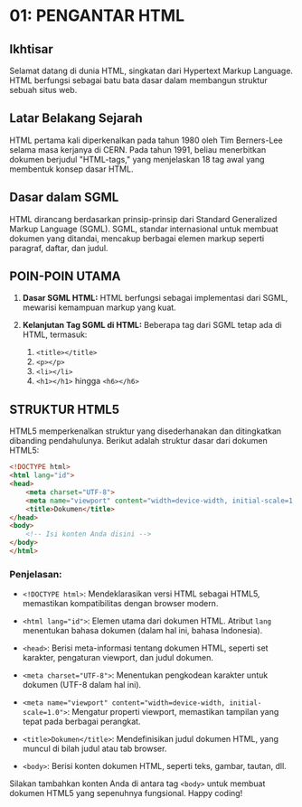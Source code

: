 # 01: PENGANTAR HTML

## Ikhtisar
Selamat datang di dunia HTML, singkatan dari Hypertext Markup Language. HTML berfungsi sebagai batu bata dasar dalam membangun struktur sebuah situs web.

## Latar Belakang Sejarah
HTML pertama kali diperkenalkan pada tahun 1980 oleh Tim Berners-Lee selama masa kerjanya di CERN. Pada tahun 1991, beliau menerbitkan dokumen berjudul "HTML-tags," yang menjelaskan 18 tag awal yang membentuk konsep dasar HTML.

## Dasar dalam SGML
HTML dirancang berdasarkan prinsip-prinsip dari Standard Generalized Markup Language (SGML). SGML, standar internasional untuk membuat dokumen yang ditandai, mencakup berbagai elemen markup seperti paragraf, daftar, dan judul.

## POIN-POIN UTAMA

1. **Dasar SGML HTML:** HTML berfungsi sebagai implementasi dari SGML, mewarisi kemampuan markup yang kuat.

2. **Kelanjutan Tag SGML di HTML:** Beberapa tag dari SGML tetap ada di HTML, termasuk:
    1. `<title></title>`
    2. `<p></p>`
    3. `<li></li>`
    4. `<h1></h1>` hingga `<h6></h6>`

## STRUKTUR HTML5

HTML5 memperkenalkan struktur yang disederhanakan dan ditingkatkan dibanding pendahulunya. Berikut adalah struktur dasar dari dokumen HTML5:

```html
<!DOCTYPE html>
<html lang="id">
<head>
    <meta charset="UTF-8">
    <meta name="viewport" content="width=device-width, initial-scale=1.0">
    <title>Dokumen</title>
</head>
<body>
    <!-- Isi konten Anda disini -->
</body>
</html>
```

### Penjelasan:

- `<!DOCTYPE html>`: Mendeklarasikan versi HTML sebagai HTML5, memastikan kompatibilitas dengan browser modern.

- `<html lang="id">`: Elemen utama dari dokumen HTML. Atribut `lang` menentukan bahasa dokumen (dalam hal ini, bahasa Indonesia).

- `<head>`: Berisi meta-informasi tentang dokumen HTML, seperti set karakter, pengaturan viewport, dan judul dokumen.

- `<meta charset="UTF-8">`: Menentukan pengkodean karakter untuk dokumen (UTF-8 dalam hal ini).

- `<meta name="viewport" content="width=device-width, initial-scale=1.0">`: Mengatur properti viewport, memastikan tampilan yang tepat pada berbagai perangkat.

- `<title>Dokumen</title>`: Mendefinisikan judul dokumen HTML, yang muncul di bilah judul atau tab browser.

- `<body>`: Berisi konten dokumen HTML, seperti teks, gambar, tautan, dll.

Silakan tambahkan konten Anda di antara tag `<body>` untuk membuat dokumen HTML5 yang sepenuhnya fungsional. Happy coding!